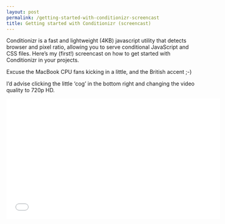 ```yaml
---
layout: post
permalink: /getting-started-with-conditionizr-screencast
title: Getting started with Conditionizr (screencast)
---
```


Conditionizr is a fast and lightweight (4KB) javascript utility that detects browser and pixel ratio, allowing you to serve conditional JavaScript and CSS files. Here’s my (first!) screencast on how to get started with Conditionizr in your projects.

Excuse the MacBook CPU fans kicking in a little, and the British accent ;-)

I’d advise clicking the little ‘cog’ in the bottom right and changing the video quality to 720p HD.

<iframe width="560" height="315" src="//www.youtube.com/embed/EkcyiEnDtCo" frameborder="0"></iframe>